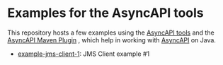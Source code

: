 # Examples for the AsyncAPI tools

This repository hosts a few examples using the
[AsyncAPI tools](https://github.com/ctron/asyncapi "title") and 
the [AsyncAPI Maven Plugin](https://github.com/ctron/asyncapi-maven) , which
help in working with [AsyncAPI](https://asyncapi.org) on Java.

* [example-jms-client-1](example-jms-client-1): JMS Client example #1